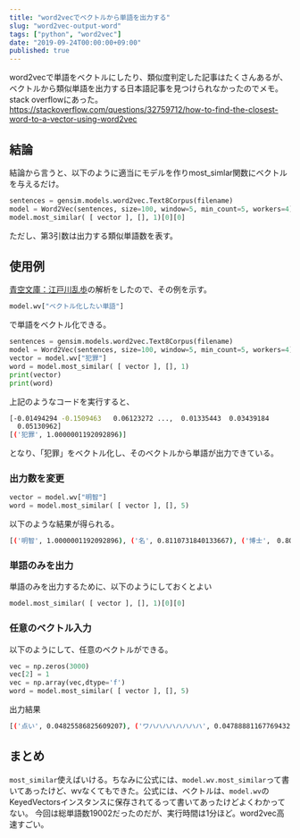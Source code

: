 ```yaml
---
title: "word2vecでベクトルから単語を出力する"
slug: "word2vec-output-word"
tags: ["python", "word2vec"]
date: "2019-09-24T00:00:00+09:00"
published: true
---
```


word2vecで単語をベクトルにしたり、類似度判定した記事はたくさんあるが、ベクトルから類似単語を出力する日本語記事を見つけられなかったのでメモ。
stack overflowにあった。
https://stackoverflow.com/questions/32759712/how-to-find-the-closest-word-to-a-vector-using-word2vec

## 結論
結論から言うと、以下のように適当にモデルを作りmost_simlar関数にベクトルを与えるだけ。

```python
sentences = gensim.models.word2vec.Text8Corpus(filename)
model = Word2Vec(sentences, size=100, window=5, min_count=5, workers=4)
model.most_similar( [ vector ], [], 1)[0][0]
``` 
ただし、第3引数は出力する類似単語数を表す。

## 使用例
[青空文庫：江戸川乱歩](http://www.aozora.gr.jp/index_pages/person1779.html)の解析をしたので、その例を示す。

```python
model.wv["ベクトル化したい単語"]
```
で単語をベクトル化できる。

```python
sentences = gensim.models.word2vec.Text8Corpus(filename)
model = Word2Vec(sentences, size=100, window=5, min_count=5, workers=4)
vector = model.wv["犯罪"]
word = model.most_similar( [ vector ], [], 1)
print(vector)
print(word)
```
上記のようなコードを実行すると、

```bash
[-0.01494294 -0.1509463   0.06123272 ...,  0.01335443  0.03439184
  0.05130962]
[('犯罪', 1.0000001192092896)]
```
となり、「犯罪」をベクトル化し、そのベクトルから単語が出力できている。


### 出力数を変更

```python
vector = model.wv["明智"]
word = model.most_similar( [ vector ], [], 5)
```
以下のような結果が得られる。

```bash
[('明智', 1.0000001192092896), ('名', 0.8110731840133667), ('博士',　0.8006758093833923), ('氏', 0.7667115330696106), ('殿村', 0.7487545609474182)]
```

### 単語のみを出力
単語のみを出力するために、以下のようにしておくとよい

```python
model.most_similar( [ vector ], [], 1)[0][0]
```

### 任意のベクトル入力
以下のようにして、任意のベクトルができる。

```python
vec = np.zeros(3000)
vec[2] = 1
vec = np.array(vec,dtype='f')
word = model.most_similar( [ vector ], [], 5)
```
出力結果

```bash
[('点い', 0.04825586825609207), ('ワハハハハハハハハ', 0.04788881167769432), ('珍奇', 0.04669386148452759), ('憎らしい', 0.04500409588217735), ('な', 0.04486800357699394)]
```

## まとめ
`most_similar`使えばいける。ちなみに公式には、`model.wv.most_similar`って書いてあったけど、wvなくてもできた。公式には、ベクトルは、`model.wv`のKeyedVectorsインスタンスに保存されてるって書いてあったけどよくわかってない。
今回は総単語数19002だったのだが、実行時間は1分ほど。word2vec高速すごい。
